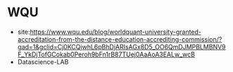 # WQU

- site:https://www.wqu.edu/blog/worldquant-university-granted-accreditation-from-the-distance-education-accrediting-commission/?gad=1&gclid=Cj0KCQjwhL6pBhDjARIsAGx8D5_OO6QmDJMPBLMBNV9F_YkDjTofGCokab0Peroh9bFn1rB87TUej0AaAoA3EALw_wcB
-  Datascience-LAB
